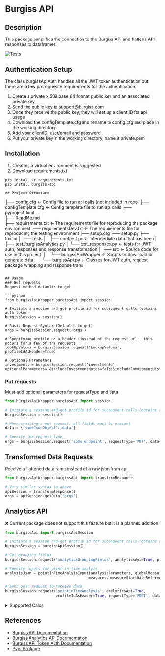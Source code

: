 # Burgiss API

## Description
This package simplifies the connection to the Burgiss API and flattens API responses to dataframes.

![Tests](https://github.com/jfallt/burgissApi/actions/workflows/tests.yml/badge.svg)

## Authentication Setup
The class burgissApiAuth handles all the JWT token authentication but there are a few prerequesite requirements for the authentication.
1. Create a private x.509 base 64 format public key and an associated private key
1. Send the public key to support@burgiss.com
1. Once they receive the public key, they will set up a client ID for api usage
1. Download the configTemplate.cfg and rename to config.cfg and place in the working directory
1. Add your clientID, user/email and password
1. Put your private key in the working directory, name it private.pem

## Installation
1. Creating a virtual environment is suggested
1. Download requirements.txt
```
pip install -r requirements.txt 
pip install burgiss-api

## Project Structure
```
├── config.cfg              <- Config file to run api calls (not included in repo)
├── configTemplate.cfg      <- Config template file to run api calls
├── pyproject.toml          
├── ReadMe.md          
├── requirements.txt        <- The requirements file for reproducing the package environment
├── requirementsDev.txt     <- The requirements file for reproducing the testing environment
├── setup.cfg
├── setup.py
├── tox.ini
│
├── tests
│   ├── conftest.py         <- Intermediate data that has been 
|   ├── test_burgissAnalytics.py
│   └── test_responses.py   <- tests for JWT auth, responses and response transformation
│
└── src                     <- Source code for use in this project.
    │
    └── burgissApiWrapper   <- Scripts to download or generate data
        └── burgissApi.py   <- Classes for JWT auth, request package wrapping and response trans

```

## Usage
### Get requests
Request method defaults to get

```python
from burgissApiWrapper.burgissApi import session

# Initiate a session and get profile id for subsequent calls (obtains auth token)
burgissSession = session()

# Basic Request Syntax (Defaults to get)
orgs = burgissSession.request('orgs')

# Specifying profile as a header (instead of the request url), this occurs for a few of the requests
lookUpValues = burgissSession.request('LookupValues', profileIdAsHeader=True)

# Optional Parameters
investments = burgissSession.request('investments', optionalParameters='&includeInvestmentNotes=false&includeCommitmentHistory=false&includeInvestmentLiquidationNotes=false')
```
### Put requests
Must add optional parameters for requestType and data

```python
from burgissApiWrapper.burgissApi import session

# Initiate a session and get profile id for subsequent calls (obtains auth token)
burgissSession = session()

# When creating a put request, all fields must be present
data = {'someJsonObject':'data'}

# Specify the request type
orgs = burgissSession.request('some endpoint', requestType='PUT', data=data)
```

## Transformed Data Requests
Receive a flattened dataframe instead of a raw json from api

```python
from burgissApiWrapper.burgissApi import transformResponse

# Very similar syntax to above
apiSession = transformResponse()
orgs = apiSession.getData('orgs')
```

## Analytics API
:x: Current package does not support this feature but it is a planned addition

```python
from burgissApi import burgissApiSession

# Initiate a session and get profile id for subsequent calls (obtains auth token)
burgissSession = burgissApiSession()

# Get grouping fields
burgissSession.request('analyticsGroupingFields', analyticsApi=True, profileIdAsHeader=True)

# Specify inputs for point in time analyis
analysisJson = pointInTimeAnalyisInput(analysisParameters, globalMeasureParameters,
                                      measures, measureStartDateReference, measureEndDateReference, dataCriteria, groupBy)

# Send post request to receive data
burgissSession.request('pointinTimeAnalysis', analyticsApi=True,
                       profileIdAsHeader=True, requestType='POST', data=analysisJson)
```

<details>
<summary>Supported Calcs</summary>

|Measure Name| Is Supported for Pooled calculations|
| --------  | ------------------- |
|IRR|Yes|
|TWRR|Yes|
|Commitment|Yes|
|AdjustedCommitment|Yes|
|Unfunded|Yes|
|NetCapitalContributed|Yes|
|FundSize|No|
|DPI|Yes|
|RVPI|Yes|
|TVPI|Yes|
|LN_ICMIRR|Yes|
|LN_ICMIRRSpread|Yes|
|LN_ICMValuation|Yes|
|KS_PME|Yes|
|GGS_DirectAlpha|Yes|
|PaidIn|Yes|
|Funding|Yes|
|Fees|Yes|
|Distributions|Yes|
|Distributions.CapitalGains| 	Yes|
|Distributions.Income|Yes|
|Distributions.Other|Yes|
|Distributions.RecallableCapital| 	Yes|
|Distributions.ReturnOfCapital|Yes|
|Valuation|Yes|
|Cash|Yes|
|Cash.CapitalGains|Yes|
|Cash.Income|Yes|
|Cash.Other|Yes|
|Cash.RecallableCapital|Yes|
|Cash.ReturnOfCapital|Yes|
|Stock|Yes|
|Stock.CapitalGains|Yes|
|Stock.Cost|Yes|
|Stock.RecallableCapital|Yes|
|Stock.ReturnOfCapital|Yes|
</details>

## References

- [Burgiss API Documentation](https://api.burgiss.com/v2/docs/index.html)
- [Burgiss Analytics API Documentation](https://api-analytics.burgiss.com/swagger/index.html)
- [Burgiss API Token Auth Documentation](https://burgiss.docsend.com/view/fcqygcx)
- [Pypi Package](https://pypi.org/project/burgiss-api/)
